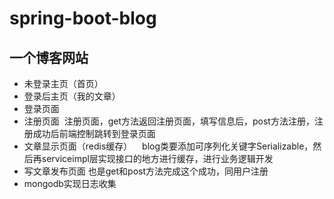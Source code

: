 # spring-boot-blog
## 一个博客网站

* 未登录主页（首页）
* 登录后主页（我的文章）
* 登录页面
* 注册页面
  注册页面，get方法返回注册页面，填写信息后，post方法注册，注册成功后前端控制跳转到登录页面
* 文章显示页面（redis缓存）
  
  blog类要添加可序列化关键字Serializable，然后再serviceimpl层实现接口的地方进行缓存，进行业务逻辑开发
* 写文章发布页面
  也是get和post方法完成这个成功，同用户注册
* mongodb实现日志收集
